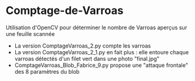 # Comptage-de-Varroas
Utilisation d'OpenCV pour déterminer le nombre de Varroas aperçus sur une feuille scannée

- La version ComptageVarroas_2.py compte les varroas
- La version ComptageVarroas_2_1.py en fait plus : elle entoure chaque varroas détectés d'un filet vert dans une photo "final.jpg"
- ComptageVarroas_Blob_Fabrice_9.py propose une "attaque frontale" des 8 paramètres du blob 
